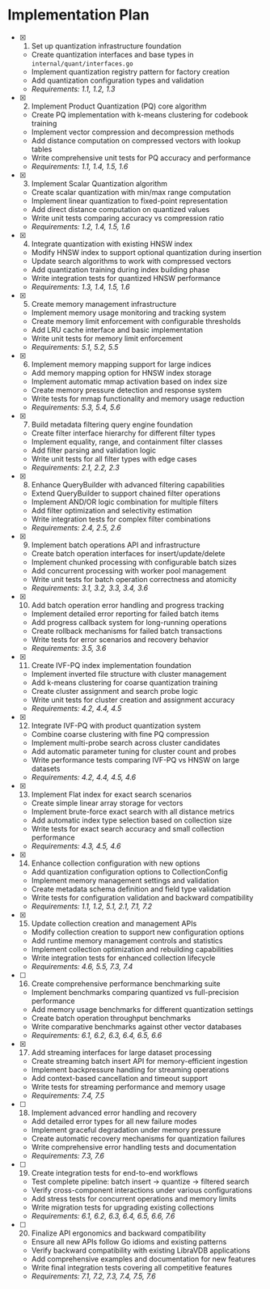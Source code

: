 # Implementation Plan

- [x] 1. Set up quantization infrastructure foundation
  - Create quantization interfaces and base types in `internal/quant/interfaces.go`
  - Implement quantization registry pattern for factory creation
  - Add quantization configuration types and validation
  - _Requirements: 1.1, 1.2, 1.3_

- [x] 2. Implement Product Quantization (PQ) core algorithm
  - Create PQ implementation with k-means clustering for codebook training
  - Implement vector compression and decompression methods
  - Add distance computation on compressed vectors with lookup tables
  - Write comprehensive unit tests for PQ accuracy and performance
  - _Requirements: 1.1, 1.4, 1.5, 1.6_

- [x] 3. Implement Scalar Quantization algorithm
  - Create scalar quantization with min/max range computation
  - Implement linear quantization to fixed-point representation
  - Add direct distance computation on quantized values
  - Write unit tests comparing accuracy vs compression ratio
  - _Requirements: 1.2, 1.4, 1.5, 1.6_

- [x] 4. Integrate quantization with existing HNSW index
  - Modify HNSW index to support optional quantization during insertion
  - Update search algorithms to work with compressed vectors
  - Add quantization training during index building phase
  - Write integration tests for quantized HNSW performance
  - _Requirements: 1.3, 1.4, 1.5, 1.6_

- [x] 5. Create memory management infrastructure
  - Implement memory usage monitoring and tracking system
  - Create memory limit enforcement with configurable thresholds
  - Add LRU cache interface and basic implementation
  - Write unit tests for memory limit enforcement
  - _Requirements: 5.1, 5.2, 5.5_

- [x] 6. Implement memory mapping support for large indices
  - Add memory mapping option for HNSW index storage
  - Implement automatic mmap activation based on index size
  - Create memory pressure detection and response system
  - Write tests for mmap functionality and memory usage reduction
  - _Requirements: 5.3, 5.4, 5.6_

- [x] 7. Build metadata filtering query engine foundation
  - Create filter interface hierarchy for different filter types
  - Implement equality, range, and containment filter classes
  - Add filter parsing and validation logic
  - Write unit tests for all filter types with edge cases
  - _Requirements: 2.1, 2.2, 2.3_

- [x] 8. Enhance QueryBuilder with advanced filtering capabilities
  - Extend QueryBuilder to support chained filter operations
  - Implement AND/OR logic combination for multiple filters
  - Add filter optimization and selectivity estimation
  - Write integration tests for complex filter combinations
  - _Requirements: 2.4, 2.5, 2.6_

- [x] 9. Implement batch operations API and infrastructure
  - Create batch operation interfaces for insert/update/delete
  - Implement chunked processing with configurable batch sizes
  - Add concurrent processing with worker pool management
  - Write unit tests for batch operation correctness and atomicity
  - _Requirements: 3.1, 3.2, 3.3, 3.4, 3.6_

- [x] 10. Add batch operation error handling and progress tracking
  - Implement detailed error reporting for failed batch items
  - Add progress callback system for long-running operations
  - Create rollback mechanisms for failed batch transactions
  - Write tests for error scenarios and recovery behavior
  - _Requirements: 3.5, 3.6_

- [x] 11. Create IVF-PQ index implementation foundation
  - Implement inverted file structure with cluster management
  - Add k-means clustering for coarse quantization training
  - Create cluster assignment and search probe logic
  - Write unit tests for cluster creation and assignment accuracy
  - _Requirements: 4.2, 4.4, 4.5_

- [x] 12. Integrate IVF-PQ with product quantization system
  - Combine coarse clustering with fine PQ compression
  - Implement multi-probe search across cluster candidates
  - Add automatic parameter tuning for cluster count and probes
  - Write performance tests comparing IVF-PQ vs HNSW on large datasets
  - _Requirements: 4.2, 4.4, 4.5, 4.6_

- [x] 13. Implement Flat index for exact search scenarios
  - Create simple linear array storage for vectors
  - Implement brute-force exact search with all distance metrics
  - Add automatic index type selection based on collection size
  - Write tests for exact search accuracy and small collection performance
  - _Requirements: 4.3, 4.5, 4.6_

- [x] 14. Enhance collection configuration with new options
  - Add quantization configuration options to CollectionConfig
  - Implement memory management settings and validation
  - Create metadata schema definition and field type validation
  - Write tests for configuration validation and backward compatibility
  - _Requirements: 1.1, 1.2, 5.1, 2.1, 7.1, 7.2_

- [x] 15. Update collection creation and management APIs
  - Modify collection creation to support new configuration options
  - Add runtime memory management controls and statistics
  - Implement collection optimization and rebuilding capabilities
  - Write integration tests for enhanced collection lifecycle
  - _Requirements: 4.6, 5.5, 7.3, 7.4_

- [ ] 16. Create comprehensive performance benchmarking suite
  - Implement benchmarks comparing quantized vs full-precision performance
  - Add memory usage benchmarks for different quantization settings
  - Create batch operation throughput benchmarks
  - Write comparative benchmarks against other vector databases
  - _Requirements: 6.1, 6.2, 6.3, 6.4, 6.5, 6.6_

- [x] 17. Add streaming interfaces for large dataset processing
  - Create streaming batch insert API for memory-efficient ingestion
  - Implement backpressure handling for streaming operations
  - Add context-based cancellation and timeout support
  - Write tests for streaming performance and memory usage
  - _Requirements: 7.4, 7.5_

- [ ] 18. Implement advanced error handling and recovery
  - Add detailed error types for all new failure modes
  - Implement graceful degradation under memory pressure
  - Create automatic recovery mechanisms for quantization failures
  - Write comprehensive error handling tests and documentation
  - _Requirements: 7.3, 7.6_

- [ ] 19. Create integration tests for end-to-end workflows
  - Test complete pipeline: batch insert → quantize → filtered search
  - Verify cross-component interactions under various configurations
  - Add stress tests for concurrent operations and memory limits
  - Write migration tests for upgrading existing collections
  - _Requirements: 6.1, 6.2, 6.3, 6.4, 6.5, 6.6, 7.6_

- [ ] 20. Finalize API ergonomics and backward compatibility
  - Ensure all new APIs follow Go idioms and existing patterns
  - Verify backward compatibility with existing LibraVDB applications
  - Add comprehensive examples and documentation for new features
  - Write final integration tests covering all competitive features
  - _Requirements: 7.1, 7.2, 7.3, 7.4, 7.5, 7.6_